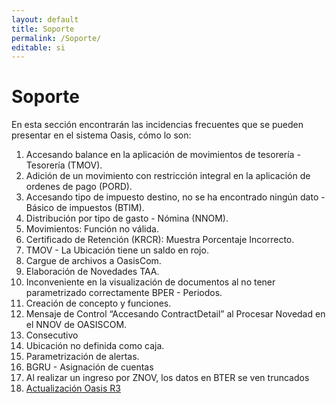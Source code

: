 ```yaml
---
layout: default
title: Soporte
permalink: /Soporte/
editable: si
---
```

# Soporte

En esta sección encontrarán las incidencias frecuentes que se pueden presentar en el sistema Oasis, cómo lo son:

1. Accesando balance en la aplicación de movimientos de tesorería - Tesorería (TMOV).  
2. Adición de un movimiento con restricción integral en la aplicación de ordenes de pago (PORD).  
3. Accesando tipo de impuesto destino, no se ha encontrado ningún dato - Básico de impuestos (BTIM).  
4. Distribución por tipo de gasto - Nómina (NNOM).  
5. Movimientos: Función no válida.  
6. Certificado de Retención (KRCR): Muestra Porcentaje Incorrecto.  
7. TMOV - La Ubicación tiene un saldo en rojo.  
8. Cargue de archivos a OasisCom.  
9. Elaboración de Novedades TAA.  
10. Inconveniente en la visualización de documentos al no tener parametrizado correctamente BPER - Periodos.  
11. Creación de concepto y funciones.  
12. Mensaje de Control “Accesando ContractDetail” al Procesar Novedad en el NNOV de OASISCOM.  
13. Consecutivo  
14. Ubicación no definida como caja.  
15. Parametrización de alertas.  
16. BGRU - Asignación de cuentas
17. Al realizar un ingreso por ZNOV, los datos en BTER se ven truncados  
18. [Actualización Oasis R3](http://docs.oasiscom.com/Desarrollo/descargarversionr3)  
